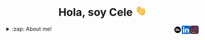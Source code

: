 
<h1 align="center">Hola, soy Cele  <img src="./wave.gif" width="30px"></h1>

<tabla alinear="derecha">
<tr>
<td>

  
[<img align="right" alt="@___cele_ | Instagram" width="22px" src="./instagram.png" />][instagram]
[<img align="right" alt="Celeste-Delgado | Linkedin" width="22px" src="./descarga.png" />][linkedin]
[<img align="right" alt="Cele-Delgado | Behance" width="22px" src="./behance.png" />][behance]


</td>
</tr>
</tabla>

<details>
  <summary>:zap: About me!</summary>

### ✨ I’m Celeste Delgado

⚡ Developer Full Stack in training at UNLAM- National University of Matanza

📍 I am in transition of the computer engineering career

🤓 I have work experience in the area of computer crimes and investigations as an Argentine Federal Police Officer
 and today I study different languages to work in that area since it is my passion
   
👾 I'm very curious and that's why you start studying programming 
 
</detalles>

<br />

<h3 align="center"> <img src="./programming.png" width="25px" height="25px"> Languages and Tools</h3> 
<p align="center">
  

   <img src="./OS-MacOS-informational.svg" width="90px" height="25px">
   <img src="./OS-Windows-informational.svg" width="90px" height="25px">
   <img src="./Code-C++-informational.svg" width="90px" height="25px">
   <img src="./Code-C-informational.svg" width="90px" height="25px">
   <img src="./Code-HTML5-informational.svg" width="90px" height="25px">
   <img src="./Code-JavaScript-informational.svg" width="90px" height="25px">
   <img src="./Tools-Git-informational.svg" width="90px" height="25px">
   <img src="./Tools-GitHub-informational.svg" width="90px" height="25px">
   <img src="./Tools-AutoCAD-informational.svg" width="90px" height="25px">
   <img src="./Tools-AdobeLightroom-informational.svg" width="90px" height="25px">
   <img src="./Tools-AdobePhotoshop-informational.svg" width="90px" height="25px">
   <img src="./AdobeIllustrator-informational.svg" width="90px" height="25px">
   <img src="./Procreate-informational.svg" width="90px" height="25px">
   <img src="./Maya-informational.svg" width="90px" height="25px">
  
  
    
</p>


---

<h3 align="Center"> GitHub Stats </h3>

<div>
  <a href="https://github.com/CeleDelgado">
  <img height="180em" src="https://github-readme-stats.vercel.app/apiusername=CeleDelgado&show_icons=true&theme=radical&include_all_commits=true&count_private=true"/>
</div> 

![Animación de serpiente](https://github.com/mctechnology17/mctechnology17/blob/output/github-contribution-grid-snake.svg)



                                                                                                                                                   

[instagram]: https://www.instagram.com/___cele_/
[linkedin]: https://www.linkedin.com/in/celeste-delgado
[behance]: https://www.behance.net/celedelgado



